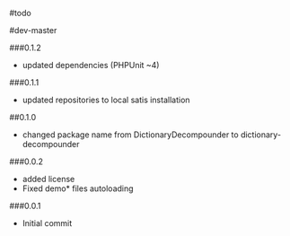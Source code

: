 #todo

#dev-master

###0.1.2

 - updated dependencies (PHPUnit ~4)

###0.1.1

 - updated repositories to local satis installation

##0.1.0

 - changed package name from DictionaryDecompounder to dictionary-decompounder

###0.0.2

- added license
- Fixed demo* files autoloading

###0.0.1

- Initial commit